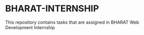 # BHARAT-INTERNSHIP
This repository contains tasks that are assigned in BHARAT Web Development Internship

